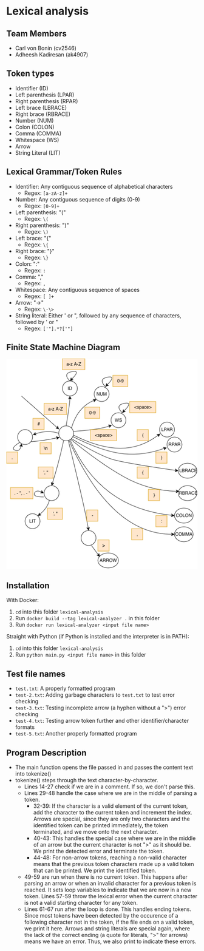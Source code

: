 # Lexical analysis

## Team Members
* Carl von Bonin (cv2546)
* Adheesh Kadiresan (ak4907)

## Token types
* Identifier (ID)
* Left parenthesis (LPAR)
* Right parenthesis (RPAR)
* Left brace (LBRACE)
* Right brace (RBRACE)
* Number (NUM)
* Colon (COLON)
* Comma (COMMA)
* Whitespace (WS)
* Arrow 
* String Literal (LIT)

## Lexical Grammar/Token Rules
* Identifier: Any contiguous sequence of alphabetical characters
  * Regex: `[a-zA-z]+`
* Number: Any contiguous sequence of digits (0-9) 
   * Regex: `[0-9]+`
* Left parenthesis: "("
  * Regex: `\(`
* Right parenthesis: ")"
  * Regex: `\)`
* Left brace: "{"
  * Regex: `\{`
* Right brace: "}"
  * Regex: `\}`
* Colon: ":"
  * Regex: `:`
* Comma: ","
  * Regex: `,`
* Whitespace: Any contiguous sequence of spaces
  * Regex: `[ ]+`
* Arrow: "->"
  * Regex: `\-\>`
* String literal: Either ' or ", followed by any sequence of characters, followed by ' or "
  * Regex: `['"].*?['"]`

## Finite State Machine Diagram
![FSM](./FSM.png)

## Installation
With Docker: 
1. `cd` into this folder `lexical-analysis`
2. Run `docker build --tag lexical-analyzer .` in this folder
3. Run `docker run lexical-analyzer <input file name>`

Straight with Python (if Python is installed and the interpreter is in PATH):
1. `cd` into this folder `lexical-analysis`
2. Run `python main.py <input file name>` in this folder

## Test file names
* `test.txt`: A properly formatted program
* `test-2.txt`: Adding garbage characters to `test.txt` to test error checking
* `test-3.txt`: Testing incomplete arrow (a hyphen without a ">") error checking
* `test-4.txt`: Testing arrow token further and other identifier/character formats
* `test-5.txt`: Another properly formatted program

## Program Description
* The main function opens the file passed in and passes the content text into tokenize()
* tokenize() steps through the text character-by-character. 
  * Lines 14-27 check if we are in a comment. If so, we don't parse this. 
  * Lines 29-48 handle the case where we are in the middle of parsing a token. 
    * 32-39: If the character is a valid element of the current token, add the character to the current token and increment the index. Arrows are special, since they are only two characters and the identified token can be printed immediately, the token terminated, and we move onto the next character. 
    * 40-43: This handles the special case where we are in the middle of an arrow but the current character is not ">" as it should be. We print the detected error and terminate the token. 
    * 44-48: For non-arrow tokens, reaching a non-valid character means that the previous token characters made up a valid token that can be printed. We print the identified token. 
  * 49-59 are run when there is no current token. This happens after parsing an arrow or when an invalid character for a previous token is reached. It sets loop variables to indicate that we are now in a new token. Lines 57-59 throw the lexical error when the current character is not a valid starting character for any token. 
  * Lines 61-67 run after the loop is done. This handles ending tokens. Since most tokens have been detected by the occurence of a following character not in the token, if the file ends on a valid token, we print it here. Arrows and string literals are special again, where the lack of the correct ending (a quote for literals, ">" for arrows) means we have an error. Thus, we also print to indicate these errors.